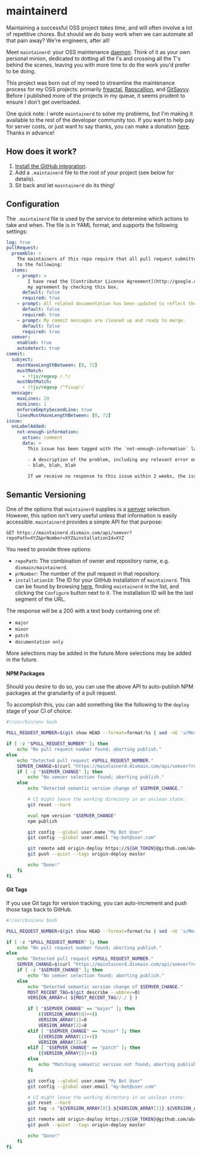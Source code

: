 # maintainerd

Maintaining a successful OSS project _takes time_, and will often involve a lot of repetitive chores.  But should we do busy work when we can automate all that pain away?  We're engineers, after all!

Meet `maintainerd`: your OSS maintenance [daemon][1].  Think of it as your own personal minion, dedicated to dotting all the I's and crossing all the T's behind the scenes, leaving you with more time to do the work you'd prefer to be doing.

This project was born out of my need to streamline the maintenance process for my OSS projects: primarily [freactal](https://github.com/FormidableLabs/freactal), [Rapscallion](https://github.com/FormidableLabs/rapscallion), and [GitSavvy](https://github.com/divmain/GitSavvy).  Before I published more of the projects in my queue, it seems prudent to ensure I don't get overloaded.

One quick note: I wrote `maintainerd` to solve my problems, but I'm making it available to the rest of the developer community too.  If you want to help pay for server costs, or just want to say thanks, you can make a donation [here](https://donorbox.org/maintainerd).  Thanks in advance!

[1]: https://en.wikipedia.org/wiki/Daemon_(computing)


## How does it work?

1. [Install the GitHub integration](https://github.com/apps/maintainerd).
2. Add a `.maintainerd` file to the root of your project (see below for details).
3. Sit back and let `maintainerd` do its thing!


## Configuration

The `.maintainerd` file is used by the service to determine which actions to take and when.  The file is in YAML format, and supports the following settings:

```yaml
log: true
pullRequest:
  preamble: >
    The maintainers of this repo require that all pull request submitters agree and adhere
    to the following:
  items:
    - prompt: >
        I have read the [Contributor License Agreement](http://google.com), and indicate
        my agreement by checking this box.
      default: false
      required: true
    - prompt: All related documentation has been updated to reflect the changes made.
      default: false
      required: true
    - prompt: My commit messages are cleaned up and ready to merge.
      default: false
      required: true
  semver:
    enabled: true
    autodetect: true
commit:
  subject:
    mustHaveLengthBetween: [8, 72]
    mustMatch:
      - !!js/regexp /.*/
    mustNotMatch:
      - !!js/regexp /^fixup!/
  message:
    maxLines: 20
    minLines: 1
    enforceEmptySecondLine: true
    linesMustHaveLengthBetween: [0, 72]
issue:
  onLabelAdded:
    not-enough-information:
      action: comment
      data: >
        This issue has been tagged with the `not-enough-information` label.  In order for us to help you, please respond with the following information:

        - A description of the problem, including any relevant error output that you find in the Sublime console.
        - blah, blah, blah

        If we receive no response to this issue within 2 weeks, the issue will be closed.  If that happens, feel free to re-open with the requested information.  Thank you!
```

## Semantic Versioning

One of the options that `maintainerd` supplies is a [semver](http://semver.org) selection.  However, this option isn't very useful unless that information is easily accessible.  `maintainerd` provides a simple API for that purpose:

`GET https://maintainerd.divmain.com/api/semver?repoPath=XYZ&prNumber=XYZ&installationId=XYZ`

You need to provide three options:

- `repoPath`: The combination of owner and repository name, e.g. `divmain/maintainerd`.
- `prNumber`: The number of the pull request in that repository.
- `installationId`: The ID for your GitHub installation of `maintainerd`.  This can be found by browsing [here](https://github.com/settings/installations), finding `maintainerd` in the list, and clicking the `Configure` button next to it.  The installation ID will be the last segment of the URL.

The response will be a 200 with a text body containing one of:

- `major`
- `minor`
- `patch`
- `documentation only`

More selections may be added in the future.More selections may be added in the future.


#### NPM Packages

Should you desire to do so, you can use the above API to auto-publish NPM packages at the granularity of a pull request.

To accomplish this, you can add something like the following to the `deploy` stage of your CI of choice:

```sh
#!/usr/bin/env bash

PULL_REQUEST_NUMBER=$(git show HEAD --format=format:%s | sed -nE 's/Merge pull request #([0-9]+).*/\1/p')

if [ -z "$PULL_REQUEST_NUMBER" ]; then
    echo "No pull request number found; aborting publish."
else
    echo "Detected pull request #$PULL_REQUEST_NUMBER."
    SEMVER_CHANGE=$(curl "https://maintainerd.divmain.com/api/semver?repoPath=abc/xyz&installationId=55555&prNumber=$PULL_REQUEST_NUMBER")
    if [ -z "$SEMVER_CHANGE" ]; then
        echo "No semver selection found; aborting publish."
    else
        echo "Detected semantic version change of $SEMVER_CHANGE."

        # CI might leave the working directory in an unclean state.
        git reset --hard

        eval npm version "$SEMVER_CHANGE"
        npm publish

        git config --global user.name "My Bot User"
        git config --global user.email "my-bot@user.com"

        git remote add origin-deploy https://${GH_TOKEN}@github.com/abc/xyz.git > /dev/null 2>&1
        git push --quiet --tags origin-deploy master

        echo "Done!"
    fi
fi
```

#### Git Tags

If you use Git tags for version tracking, you can auto-increment and push those tags back to GitHub.

```sh
#!/usr/bin/env bash

PULL_REQUEST_NUMBER=$(git show HEAD --format=format:%s | sed -nE 's/Merge pull request #([0-9]+).*/\1/p')

if [ -z "$PULL_REQUEST_NUMBER" ]; then
    echo "No pull request number found; aborting publish."
else
    echo "Detected pull request #$PULL_REQUEST_NUMBER."
    SEMVER_CHANGE=$(curl "https://maintainerd.divmain.com/api/semver?repoPath=abc/xyz&installationId=55555&prNumber=$PULL_REQUEST_NUMBER")
    if [ -z "$SEMVER_CHANGE" ]; then
        echo "No semver selection found; aborting publish."
    else
        echo "Detected semantic version change of $SEMVER_CHANGE."
        MOST_RECENT_TAG=$(git describe --abbrev=0)
        VERSION_ARRAY=( ${MOST_RECENT_TAG//./ } )

        if [ "$SEMVER_CHANGE" == "major" ]; then
            ((VERSION_ARRAY[0]++))
            VERSION_ARRAY[1]=0
            VERSION_ARRAY[2]=0
        elif [ "$SEMVER_CHANGE" == "minor" ]; then
            ((VERSION_ARRAY[1]++))
            VERSION_ARRAY[2]=0
        elif [ "$SEMVER_CHANGE" == "patch" ]; then
            ((VERSION_ARRAY[2]++))
        else
            echo "Matching semantic version not found; aborting publish."
        fi

        git config --global user.name "My Bot User"
        git config --global user.email "my-bot@user.com"

        # CI might leave the working directory in an unclean state.
        git reset --hard
        git tag -a "${VERSION_ARRAY[0]}.${VERSION_ARRAY[1]}.${VERSION_ARRAY[2]}" -m "v${VERSION_ARRAY[0]}.${VERSION_ARRAY[1]}.${VERSION_ARRAY[2]}"

        git remote add origin-deploy https://${GH_TOKEN}@github.com/abc/xyz.git > /dev/null 2>&1
        git push --quiet --tags origin-deploy master

        echo "Done!"
    fi
fi
```


